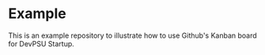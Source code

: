 # Example
This is an example repository to illustrate how to use Github's Kanban board for DevPSU Startup.
